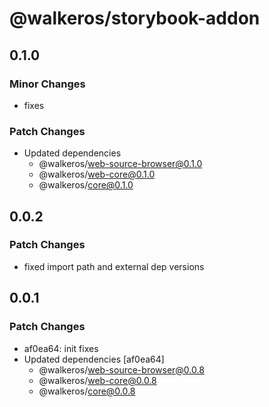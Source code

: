 # @walkeros/storybook-addon

## 0.1.0

### Minor Changes

- fixes

### Patch Changes

- Updated dependencies
  - @walkeros/web-source-browser@0.1.0
  - @walkeros/web-core@0.1.0
  - @walkeros/core@0.1.0

## 0.0.2

### Patch Changes

- fixed import path and external dep versions

## 0.0.1

### Patch Changes

- af0ea64: init fixes
- Updated dependencies [af0ea64]
  - @walkeros/web-source-browser@0.0.8
  - @walkeros/web-core@0.0.8
  - @walkeros/core@0.0.8
